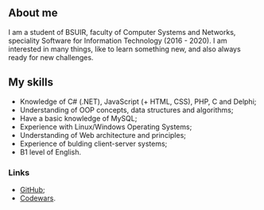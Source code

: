 ## About me
I am a student of BSUIR, faculty of Computer Systems and Networks, speciality Software for Information Technology (2016 - 2020). I am interested in many things, like to learn something new, and also always ready for new challenges.

## My skills
* Knowledge of C# (.NET), JavaScript (+ HTML, CSS), PHP, C and Delphi;
* Understanding of OOP concepts, data structures and algorithms;
* Have a basic knowledge of MySQL;
* Experience with Linux/Windows Operating Systems;
* Understanding of Web architecture and principles;
* Experience of bulding client-server systems;
* B1 level of English.



### Links
* [GitHub](https://github.com/AnnZh);
* [Codewars](https://www.codewars.com/users/AnnZh).

